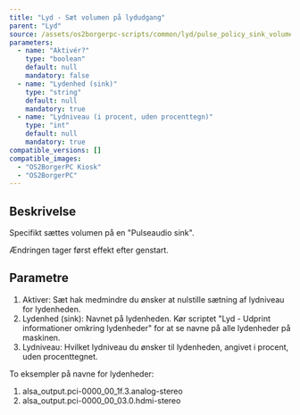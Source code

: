 ```yaml
---
title: "Lyd - Sæt volumen på lydudgang"
parent: "Lyd"
source: /assets/os2borgerpc-scripts/common/lyd/pulse_policy_sink_volume.sh
parameters:
  - name: "Aktivér?"
    type: "boolean"
    default: null
    mandatory: false
  - name: "Lydenhed (sink)"
    type: "string"
    default: null
    mandatory: true
  - name: "Lydniveau (i procent, uden procenttegn)"
    type: "int"
    default: null
    mandatory: true
compatible_versions: []
compatible_images:
  - "OS2BorgerPC Kiosk"
  - "OS2BorgerPC"
---
```


## Beskrivelse
Specifikt sættes volumen på en "Pulseaudio sink".

Ændringen tager først effekt efter genstart.

## Parametre
1. Aktiver: Sæt hak medmindre du ønsker at nulstille sætning af lydniveau for lydenheden.
2. Lydenhed (sink): Navnet på lydenheden. Kør scriptet "Lyd - Udprint informationer omkring lydenheder" for at se navne på alle lydenheder på maskinen.
3. Lydniveau: Hvilket lydniveau du ønsker til lydenheden, angivet i procent, uden procenttegnet.

To eksempler på navne for lydenheder:
1. alsa_output.pci-0000_00_1f.3.analog-stereo
2. alsa_output.pci-0000_00_03.0.hdmi-stereo